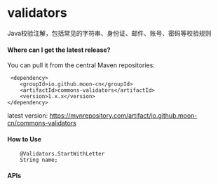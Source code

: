 # validators
Java校验注解，包括常见的字符串、身份证、邮件、账号、密码等校验规则

#### Where can I get the latest release?
You can pull it from the central Maven repositories:
```
 <dependency>
    <groupId>io.github.moon-cn</groupId>
    <artifactId>commons-validators</artifactId>
    <version>1.x.x</version>
</dependency>
```
latest version: https://mvnrepository.com/artifact/io.github.moon-cn/commons-validators


#### How to Use


```
    @Validators.StartWithLetter
    String name;
```

#### APIs
